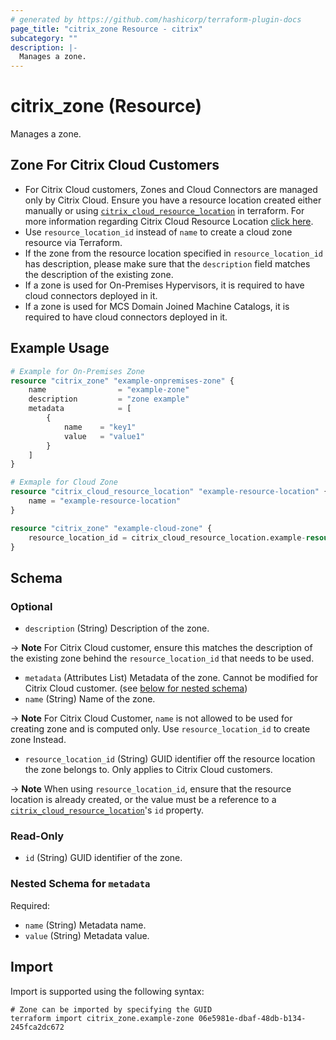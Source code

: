```yaml
---
# generated by https://github.com/hashicorp/terraform-plugin-docs
page_title: "citrix_zone Resource - citrix"
subcategory: ""
description: |-
  Manages a zone.
---
```


# citrix_zone (Resource)


Manages a zone.

## Zone For Citrix Cloud Customers
- For Citrix Cloud customers, Zones and Cloud Connectors are managed only by Citrix Cloud. Ensure you have a resource location created either manually or using [`citrix_cloud_resource_location`](https://registry.terraform.io/providers/citrix/citrix/latest/docs/resources/cloud_resource_location) in terraform. For more information regarding Citrix Cloud Resource Location [click here](https://docs.citrix.com/en-us/citrix-cloud/citrix-cloud-resource-locations/resource-locations.html).
- Use `resource_location_id` instead of `name` to create a cloud zone resource via Terraform.
- If the zone from the resource location specified in `resource_location_id` has description, please make sure that the `description` field matches the description of the existing zone.
- If a zone is used for On-Premises Hypervisors, it is required to have cloud connectors deployed in it.
- If a zone is used for MCS Domain Joined Machine Catalogs, it is required to have cloud connectors deployed in it.

## Example Usage

```terraform
# Example for On-Premises Zone
resource "citrix_zone" "example-onpremises-zone" {
    name                = "example-zone"
    description         = "zone example"
    metadata            = [
        {
            name    = "key1"
            value   = "value1"
        }
    ]
}

# Exmaple for Cloud Zone
resource "citrix_cloud_resource_location" "example-resource-location" {
    name = "example-resource-location"
}

resource "citrix_zone" "example-cloud-zone" {
    resource_location_id = citrix_cloud_resource_location.example-resource-location.id
}
```

<!-- schema generated by tfplugindocs -->
## Schema

### Optional

- `description` (String) Description of the zone. 

-> **Note** For Citrix Cloud customer, ensure this matches the description of the existing zone behind the `resource_location_id` that needs to be used.
- `metadata` (Attributes List) Metadata of the zone. Cannot be modified for Citrix Cloud customer. (see [below for nested schema](#nestedatt--metadata))
- `name` (String) Name of the zone. 

-> **Note** For Citrix Cloud Customer, `name` is not allowed to be used for creating zone and is computed only. Use `resource_location_id` to create zone Instead.
- `resource_location_id` (String) GUID identifier off the resource location the zone belongs to. Only applies to Citrix Cloud customers. 

-> **Note** When using `resource_location_id`, ensure that the resource location is already created, or the value must be a reference to a [`citrix_cloud_resource_location`](https://registry.terraform.io/providers/citrix/citrix/latest/docs/resources/cloud_resource_location)'s `id` property.

### Read-Only

- `id` (String) GUID identifier of the zone.

<a id="nestedatt--metadata"></a>
### Nested Schema for `metadata`

Required:

- `name` (String) Metadata name.
- `value` (String) Metadata value.

## Import

Import is supported using the following syntax:

```shell
# Zone can be imported by specifying the GUID
terraform import citrix_zone.example-zone 06e5981e-dbaf-48db-b134-245fca2dc672
```